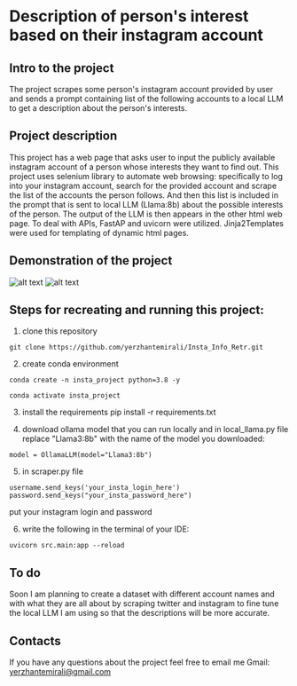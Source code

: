 # Description of person's interest based on their instagram account

## Intro to the project
The project scrapes some person's instagram account provided by user and sends a prompt containing list of the following accounts to a local LLM to get a description about the person's interests.

## Project description
This project has a web page that asks user to input the publicly available instagram account of a person whose interests they want to find out. This project uses selenium library to automate web browsing: specifically to log into your instagram account, search for the provided account and scrape the list of the accounts the person follows. And then this list is included in the prompt that is sent to local LLM (Llama:8b) about the possible interests of the person. The output of the LLM is then appears in the other html web page. To deal with APIs, FastAP and uvicorn were utilized. Jinja2Templates were used for templating of dynamic html pages.



## Demonstration of the project
![alt text](<markdown/Screenshot 2025-01-05 at 7.55.30 PM.png>)
![alt text](<markdown/Screenshot 2025-01-05 at 7.55.55 PM.png>)
## Steps for recreating and running this project: 
1) clone this repository
```
git clone https://github.com/yerzhantemirali/Insta_Info_Retr.git
```
2) create conda environment 
```
conda create -n insta_project python=3.8 -y
```
 ```
 conda activate insta_project
 ```
 3) install the requirements
 pip install -r requirements.txt

 4) download ollama model that you can run locally and in local_llama.py file replace "Llama3:8b" with the name of the model you downloaded:
 ```
 model = OllamaLLM(model="Llama3:8b")
 ```

5) in scraper.py file
``` 
username.send_keys('your_insta_login_here')
password.send_keys("your_insta_password_here")
```
put your instagram login and password

6) write the following in the terminal of your IDE:
```
uvicorn src.main:app --reload
``` 



## To do
Soon I am planning to create a dataset with different account names and with what they are all about by scraping twitter and instagram to fine tune the local LLM I am using so that the descriptions will be more accurate.


## Contacts 
If you have any questions about the project feel free to email me 
Gmail: yerzhantemirali@gmail.com
